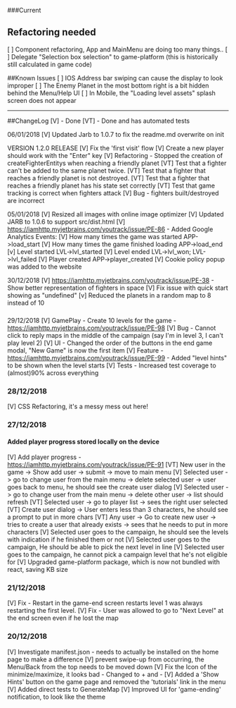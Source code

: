 ###Current

## Refactoring needed
[ ] Component refactoring, App and MainMenu are doing too many things..
[ ] Delegate "Selection box selection" to game-platform (this is historically still calculated in game code)

##Known Issues
[ ] IOS Address bar swiping can cause the display to look improper
[ ] The Enemy Planet in the most bottom right is a bit hidden behind the Menu/Help UI
[ ] In Mobile, the "Loading level assets" splash screen does not appear

---------------
##ChangeLog
[V] - Done
[VT] - Done and has automated tests



06/01/2018
[V] Updated Jarb to 1.0.7 to fix the readme.md overwrite on init

VERSION 1.2.0 RELEASE
[V] Fix the 'first visit' flow
[V] Create a new player should work with the "Enter" key
[V] Refactoring - Stopped the creation of createFighterEntitys when reaching a friendly planet
[VT] Test that a fighter can't be added to the same planet twice.
[VT] Test that a fighter that reaches a friendly planet is not destroyed.
[VT] Test that a fighter that reaches a friendly planet has his state set correctly
[VT] Test that game tracking is correct when fighters attack
[V] Bug -  fighters built/destroyed are incorrect


05/01/2018
[V] Resized all images with online image optimizer
[V] Updated JARB to 1.0.6 to support src/dist.html
[V] https://iamhttp.myjetbrains.com/youtrack/issue/PE-86 - Added Google Analytics
    Events:
    [V] How many times the game was started APP->load_start
    [V] How many times the game finished loading APP->load_end
    [v] Level started LVL->lvl_started
    [V] Level ended LVL->lvl_won; LVL->lvl_failed
    [V] Player created APP->player_created
[V] Cookie policy popup was added to the website

30/12/2018
[V] https://iamhttp.myjetbrains.com/youtrack/issue/PE-38 - Show better representation of fighters in space
[V] Fix issue with quick start showing as "undefined"
[v] Reduced the planets in a random map to 8 instead of 10

###
29/12/2018
[V] GamePlay - Create 10 levels for the game - https://iamhttp.myjetbrains.com/youtrack/issue/PE-98
[V] Bug - Cannot click to reply maps in the middle of the campaign (say I'm in level 3, I can't play level 2)
[V] UI - Changed the order of the buttons in the end game modal, "New Game" is now the first item
[V] Feature - https://iamhttp.myjetbrains.com/youtrack/issue/PE-99 - Added "level hints" to be shown when the level starts
[V] Tests - Increased test coverage to (almost)90% across everything

### 28/12/2018
[V] CSS Refactoring, it's a messy mess out here!

### 27/12/2018
#### Added player progress stored locally on the device
[V] Add player progress - https://iamhttp.myjetbrains.com/youtrack/issue/PE-91
[VT] New user in the game -> Show add user -> submit -> move to main menu
[V] Selected user -> go to change user from the main menu -> delete selected user -> user goes back to menu, he should see the create user dialog
[V] Selected user -> go to change user from the main menu -> delete other user -> list should refresh
[VT] Selected user -> go to player list -> sees the right user selected
[VT] Create user dialog -> User enters less than 3 characters, he should see a prompt to put in more chars
[VT] Any user -> Go to create new user -> tries to create a user that already exists -> sees that he needs to put in more characters
[V] Selected user goes to the campaign, he should see the levels with indication if he finished them or not
[V] Selected user goes to the campaign, He should be able to pick the next level in line
[V] Selected user goes to the campaign, he cannot pick a campaign level that he's not eligible for
[V] Upgraded game-platform package, which is now not bundled with react, saving KB size

### 21/12/2018
[V] Fix - Restart in the game-end screen restarts level 1 was always restarting the first level.
[V] Fix - User was allowed to go to "Next Level" at the end screen even if he lost the map

### 20/12/2018
[V] Investigate manifest.json - needs to actually be installed on the home page to make a difference
[V] prevent swipe-up from occurring, the Menu/Back from the top needs to be moved down
[V] Fix the Icon of the minimize/maximize, it looks bad - Changed to + and -
[V] Added a 'Show Hints' button on the game page and removed the 'tutorials' link in the menu
[V] Added direct tests to GenerateMap
[V] Improved UI for 'game-ending' notification, to look like the theme

